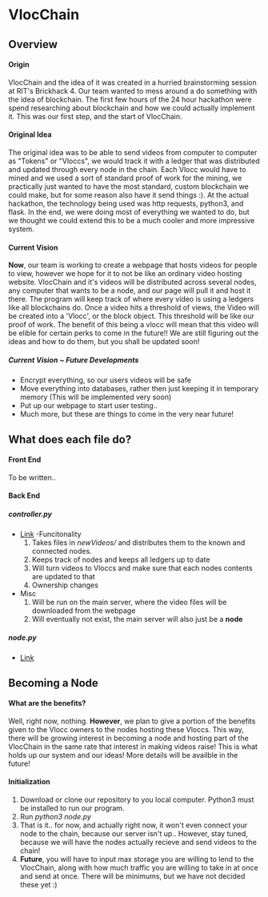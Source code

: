 # VlocChain

## Overview

#### Origin
VlocChain and the idea of it was created in a hurried brainstorming session at RIT's Brickhack 4. Our team wanted to mess around a do something with the idea of blockchain. The first few hours of the 24 hour hackathon were spend researching about blockchain and how we could actually implement it. This was our first step, and the start of VlocChain.

#### Original Idea
The original idea was to be able to send videos from computer to computer as "Tokens" or "Vloccs", we would track it with a ledger that was distributed and updated through every node in the chain. Each Vlocc would have to mined and we used a sort of standard proof of work for the mining, we practically just wanted to have the most standard, custom blockchain we could make, but for some reason also have it send things :). At the actual hackathon, the technology being used was http requests, python3, and flask. In the end, we were doing most of everything we wanted to do, but we thought we could extend this to be a much cooler and more impressive system. 

#### Current Vision
**Now**, our team is working to create a webpage that hosts videos for people to view, however we hope for it to not be like an ordinary video hosting website. VlocChain and it's videos will be distributed across several nodes, any computer that wants to be a node, and our page will pull it and host it there. The program will keep track of where every video is using a ledgers like all blockchains do. Once a video hits a threshold of views, the Video will be created into a 'Vlocc', or the block object. This threshold will be like our proof of work. The benefit of this being a vlocc will mean that this video will be elible for certain perks to come in the future!! We are still figuring out the ideas and how to do them, but you shall be updated soon!

##### Current Vision ~ Future Developments
- Encrypt everything, so our users videos will be safe
- Move everything into databases, rather then just keeping it in temporary memory (This will be implemented very soon)
- Put up our webpage to start user testing.. 
- Much more, but these are things to come in the very near future!

## What does each file do?

#### Front End
To be written..

#### Back End
##### controller.py
- [Link](/controller.py)
-Funcitonality
  1. Takes files in *newVideos/* and distributes them to the known and connected nodes. 
  2. Keeps track of nodes and keeps all ledgers up to date
  3. Will turn videos to Vloccs and make sure that each nodes contents are updated to that
  4. Ownership changes
- Misc 
  1. Will be run on the main server, where the video files will be downloaded from the webpage
  2. Will eventually not exist, the main server will also just be a **node**

##### node.py
- [Link](/node.py)

## Becoming a Node

#### What are the benefits?
Well, right now, nothing. **However**, we plan to give a portion of the benefits given to the Vlocc owners to the nodes hosting these Vloccs. This way, there will be growing interest in becoming a node and hosting part of the VlocChain in the same rate that interest in making videos raise! This is what holds up our system and our ideas! More details will be availble in the future!

#### Initialization
1. Download or clone our repository to you local computer. Python3 must be installed to run our program.
2. Run *python3 node.py*
3. That is it.. for now, and actually right now, it won't even connect your node to the chain, because our server isn't up.. However, stay tuned, because we will have the nodes actually recieve and send videos to the chain!
4. **Future**, you will have to input max storage you are willing to lend to the VlocChain, along with how much traffic you are willing to take in at once and send at once. There will be minimums, but we have not decided these yet :)

